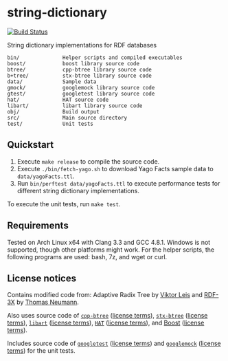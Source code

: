 # string-dictionary

[![Build Status](https://secure.travis-ci.org/fwalch/string-dictionary.png?branch=master)](http://travis-ci.org/fwalch/string-dictionary)

String dictionary implementations for RDF databases

    bin/              Helper scripts and compiled executables
    boost/            boost library source code
    btree/            cpp-btree library source code
    b+tree/           stx-btree library source code
    data/             Sample data
    gmock/            googlemock library source code
    gtest/            googletest library source code
    hat/              HAT source code
    libart/           libart library source code
    obj/              Build output
    src/              Main source directory
    test/             Unit tests

## Quickstart

 1. Execute `make release` to compile the source code.
 2. Execute `./bin/fetch-yago.sh` to download Yago Facts sample data to `data/yagoFacts.ttl`.
 3. Run `bin/perftest data/yagoFacts.ttl` to execute performance tests for different string dictionary implementations.

To execute the unit tests, run `make test`.

## Requirements

Tested on Arch Linux x64 with Clang 3.3 and GCC 4.8.1. Windows is not supported, though other platforms might work.
For the helper scripts, the following programs are used: bash, 7z, and wget or curl.

## License notices

Contains modified code from: Adaptive Radix Tree by [Viktor Leis](http://www-db.in.tum.de/~leis/) and [RDF-3X](https://code.google.com/p/rdf3x/) by [Thomas Neumann](http://www-db.in.tum.de/~neumann/).

Also uses source code of [`cpp-btree`](https://code.google.com/p/cpp-btree) ([license terms](btree/COPYING)), [`stx-btree`](http://panthema.net/2007/stx-btree/) ([license terms](b+tree/LICENSE_1_0.txt)), [`libart`](https://github.com/armon/libart) ([license terms](libart/LICENSE)), [`HAT`](https://github.com/dcjones/hat-trie) ([license terms](hat/COPYING)), and [Boost](http://www.boost.org) ([license terms](boost/LICENSE_1_0.txt)).

Includes source code of [`googletest`](https://code.google.com/p/googletest) ([license terms](gtest/COPYING)) and [`googlemock`](https://code.google.com/p/googlemock) ([license terms](gmock/COPYING)) for the unit tests.
